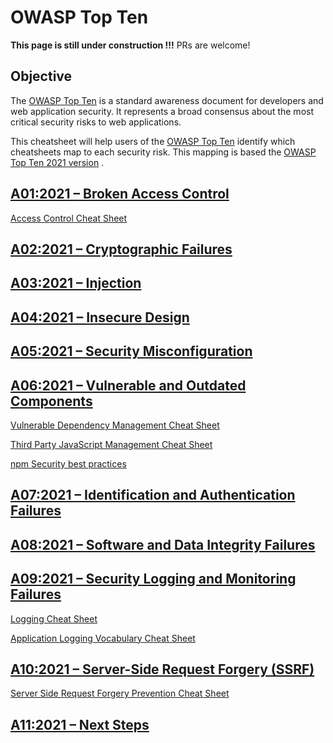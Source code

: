 # OWASP Top Ten

**This page is still under construction !!!** PRs are welcome!

## Objective

The [OWASP Top Ten](https://owasp.org/www-project-top-ten/) is a standard awareness document for developers and web application security. It represents a broad consensus about the most critical security risks to web applications.

This cheatsheet will help users of the [OWASP Top Ten](https://owasp.org/www-project-top-ten/) identify which cheatsheets map to each security risk. This mapping is based the [OWASP Top Ten 2021 version](https://owasp.org/www-project-top-ten/) .

## [A01:2021 – Broken Access Control](https://owasp.org/Top10/A01_2021-Broken_Access_Control/)

[Access Control Cheat Sheet](cheatsheets/Access_Control_Cheat_Sheet.md)


## [A02:2021 – Cryptographic Failures](https://owasp.org/Top10/A02_2021-Cryptographic_Failures/)


## [A03:2021 – Injection](https://owasp.org/Top10/A03_2021-Injection/)


## [A04:2021 – Insecure Design](https://owasp.org/Top10/A04_2021-Insecure_Design/)


## [A05:2021 – Security Misconfiguration](https://owasp.org/Top10/A05_2021-Security_Misconfiguration/)


## [A06:2021 – Vulnerable and Outdated Components](https://owasp.org/Top10/A06_2021-Vulnerable_and_Outdated_Components/)

[Vulnerable Dependency Management Cheat Sheet](cheatsheets/Vulnerable_Dependency_Management_Cheat_Sheet.html)

[Third Party JavaScript Management Cheat Sheet](cheatsheets/Third_Party_Javascript_Management_Cheat_Sheet.html)

[npm Security best practices](cheatsheets/npm_Security_CheatSheet.html)


## [A07:2021 – Identification and Authentication Failures](https://owasp.org/Top10/A07_2021-Identification_and_Authentication_Failures/)


## [A08:2021 – Software and Data Integrity Failures](https://owasp.org/Top10/A08_2021-Software_and_Data_Integrity_Failures/)


## [A09:2021 – Security Logging and Monitoring Failures](https://owasp.org/Top10/A09_2021-Security_Logging_and_Monitoring_Failures/)

[Logging Cheat Sheet](cheatsheets/Logging_Cheat_Sheet.html)

[Application Logging Vocabulary Cheat Sheet](cheatsheets/Application_Logging_Vocabulary_Cheat_Sheet.html)

## [A10:2021 – Server-Side Request Forgery (SSRF)](https://owasp.org/Top10/A10_2021-Server-Side_Request_Forgery_%28SSRF%29/)

[Server Side Request Forgery Prevention Cheat Sheet](cheatsheets/Server_Side_Request_Forgery_Prevention_Cheat_Sheet.md)

## [A11:2021 – Next Steps](https://owasp.org/Top10/A11_2021-Next_Steps/)
